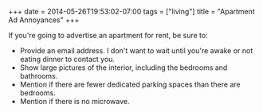 +++
date = 2014-05-26T19:53:02-07:00
tags = ["living"]
title = "Apartment Ad Annoyances"
+++

If you're going to advertise an apartment for rent, be sure to:

- Provide an email address. I don't want to wait until you're awake or not eating dinner to contact you.
- Show large pictures of the interior, including the bedrooms and bathrooms.
- Mention if there are fewer dedicated parking spaces than there are bedrooms.
- Mention if there is no microwave.

